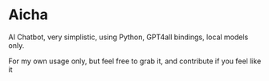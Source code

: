 # Aicha

AI Chatbot, very simplistic, using Python, GPT4all bindings, local models only.

For my own usage only, but feel free to grab it, and contribute if you feel like it
